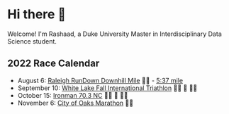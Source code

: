 # Hi there 👋 

Welcome! I'm Rashaad, a Duke University Master in Interdisciplinary Data Science student.

## 2022 Race Calendar

- August 6: [Raleigh RunDown Downhill Mile](https://runsignup.com/Race/Results/116189#resultSetId-266098;perpage:5000) :running_man: - [5:37 mile](https://runsignup.com/Race/Results/116189#resultSetId-331659;perpage:100)
- September 10: [White Lake Fall International Triathlon](https://runsignup.com/Race/NC/WhiteLake/WLFallInternational) :swimming_man: :bicyclist: :running_man:
- October 15: [Ironman 70.3 NC](https://www.ironman.com/im703-north-carolina?_ga=2.262261516.1463858545.1659123373-1026453001.1656093606) :swimming_man: :bicyclist: :running_man:
- November 6: [City of Oaks Marathon](https://capstoneraces.com/city-of-oaks-marathon/) :running_man:


